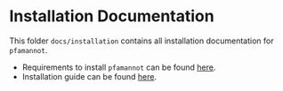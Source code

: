 [//]: # (pfamannot)
[//]: # (Protein Family Annotator)
[//]: # ()
[//]: # (docs/install/README.md)
[//]: # (Copyright © 2020 Jan Hamalčík)
[//]: # ()
[//]: # (Starting point for docs/install folder)
[//]: # ()

# Installation Documentation

This folder `docs/installation` contains all installation documentation
for `pfamannot`.

* Requirements to install `pfamannot` can be found
[here](requirements.md).
* Installation guide can be found [here](installation.md).
